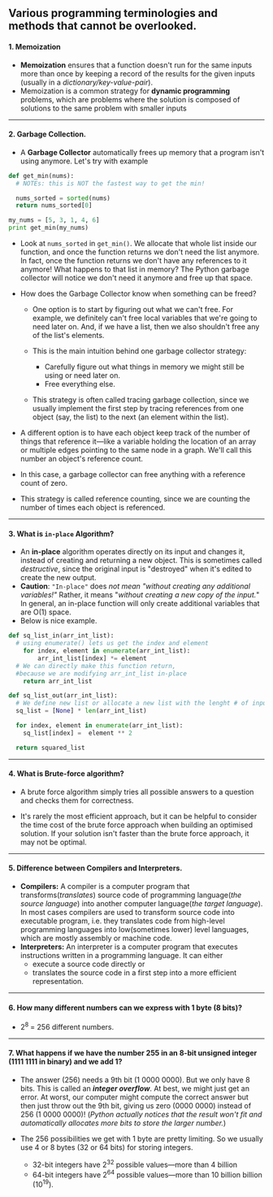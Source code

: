 ## Various programming terminologies and methods that cannot be overlooked.

#### 1. Memoization
- **Memoization** ensures that a function doesn't run for the same inputs more than once by keeping a record of the results for the given inputs (usually in a _dictionary/key-value-pair_).
- Memoization is a common strategy for **dynamic programming** problems, which are problems where the solution is composed of solutions to the same problem with smaller inputs

---------------------------
#### 2. Garbage Collection.
- A **Garbage Collector** automatically frees up memory that a program isn't using anymore. Let's try with example

```python
def get_min(nums):
  # NOTEs: this is NOT the fastest way to get the min!

  nums_sorted = sorted(nums)
  return nums_sorted[0]

my_nums = [5, 3, 1, 4, 6]
print get_min(my_nums)
```
- Look at ` nums_sorted ` in `get_min()`. We allocate that whole list inside our function, and once the function returns we don't need the list anymore. In fact, once the function returns we don't have any references to it anymore! What happens to that list in memory? The Python garbage collector will notice we don't need it anymore and free up that space.
- How does the Garbage Collector know when something can be freed?
  -  One option is to start by figuring out what we can't free. For example, we definitely can't free local variables that we're going to need later on. And, if we have a list, then we also shouldn't free any of the list's elements.

  - This is the main intuition behind one garbage collector strategy:
      - Carefully figure out what things in memory we might still be using or need later on.
      - Free everything else.

  - This strategy is often called tracing garbage collection, since we usually implement the first step by tracing references from one object (say, the list) to the next (an element within the list).

 - A different option is to have each object keep track of the number of things that reference it—like a variable holding the location of an array or multiple edges pointing to the same node in a graph. We'll call this number an object's reference count.

 - In this case, a garbage collector can free anything with a reference count of zero.

 - This strategy is called reference counting, since we are counting the number of times each object is referenced.

 -----------

####  3. What is `in-place` Algorithm?
 - An **in-place** algorithm operates directly on its input and changes it, instead of creating and returning a new object. This is sometimes called _destructive_, since the original input is "destroyed" when it's edited to create the new output.
 - **Caution**: `"In-place"` does _not mean "without creating any additional variables!"_ Rather, it means "_without creating a new copy of the input._" In general, an in-place function will only create additional variables that are O(1) space.
 - Below is nice example.

```python
def sq_list_in(arr_int_list):
  # using enumerate() lets us get the index and element
    for index, element in enumerate(arr_int_list):
        arr_int_list[index] *= element
  # We can directly make this function return,
  #because we are modifying arr_int_list in-place
    return arr_int_list

def sq_list_out(arr_int_list):
  # We define new list or allocate a new list with the lenght # of input list.
  sq_list = [None] * len(arr_int_list)

  for index, element in enumerate(arr_int_list):
    sq_list[index] =  element ** 2

  return squared_list

 ```

 -----
#### 4. What is Brute-force algorithm?
-  A brute force algorithm simply tries all possible answers to a question and checks them for correctness.

- It's rarely the most efficient approach, but it can be helpful to consider the time cost of the brute force approach when building an optimised solution. If your solution isn't faster than the brute force approach, it may not be optimal.

-------------
#### 5.  Difference between Compilers and Interpreters.
- **Compilers:** A compiler is a computer program that transforms(_translates_) source code of programming language(_the source language_) into another computer language(_the target language_). In most cases compilers are used to transform source code into executable program, i.e. they translates code from high-level programming languages into low(sometimes lower) level languages, which are mostly assembly or machine code.
- **Interpreters:** An interpreter is a computer program that executes instructions written in a programming language. It can either
    - execute a source code directly or
    - translates the source code in a first step into a more efficient representation.

------------
#### 6. How many different numbers can we express with 1 byte (8 bits)?
 - 2​<sup>8 </sup>= 256  different numbers.
 --------
#### 7. What happens if we have the number 255 in an 8-bit unsigned integer (1111 1111 in binary) and we add 1?

 - The answer (256) needs a 9th bit (1 0000 0000). But we only have 8 bits. This is called an **_integer overflow_**. At best, we might just get an error. At worst, our computer might compute the correct answer but then just throw out the 9th bit, giving us zero (0000 0000) instead of 256 (1 0000 0000)! (_Python actually notices that the result won't fit and automatically allocates more bits to store the larger number._)
 - The 256 possibilities we get with 1 byte are pretty limiting. So we usually use 4 or 8 bytes (32 or 64 bits) for storing integers.

    - 32-bit integers have 2<sup>32</sup>​​ possible values—more than 4 billion
    - 64-bit integers have 2<sup>64</sup>​ possible values—more than 10 billion billion (10<sup>19</sup>).
